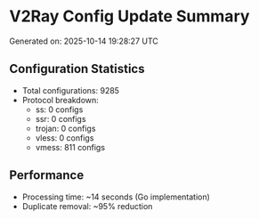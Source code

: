 # V2Ray Config Update Summary
Generated on: 2025-10-14 19:28:27 UTC

## Configuration Statistics
- Total configurations: 9285
- Protocol breakdown:
  - ss: 0 configs
  - ssr: 0 configs
  - trojan: 0 configs
  - vless: 0 configs
  - vmess: 811 configs

## Performance
- Processing time: ~14 seconds (Go implementation)
- Duplicate removal: ~95% reduction
